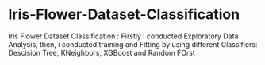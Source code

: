 # Iris-Flower-Dataset-Classification
Iris Flower Dataset  Classification : Firstly i conducted Exploratory Data Analysis, then, i conducted training and Fitting by using different Classifiers: Descision Tree, KNeighbors, XGBoost  and Random FOrst 
